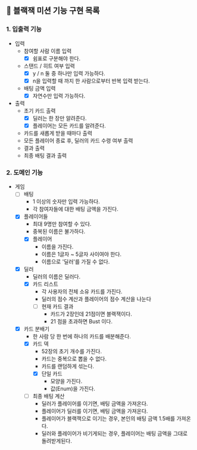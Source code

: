 ## 🚀 블랙잭 미션 기능 구현 목록

### 1. 입출력 기능
- 입력
  - 참여할 사람 이름 입력
    - [x] 쉼표로 구분해야 한다.
  - 스탠드 / 히트 여부 입력
    - [x] y / n 둘 중 하나만 입력 가능하다.
    - [x] n을 입력할 때 까지 한 사람으로부터 반복 입력 받는다.
  - 배팅 금액 입력
    - [x] 자연수만 입력 가능하다.
- 출력
  - 초기 카드 출력
    - [x] 딜러는 한 장만 알려준다.
    - [x] 플레이어는 모든 카드를 알려준다.
  - 카드를 새롭게 받을 때마다 출력
  - 모든 플레이어 종료 후, 딜러의 카드 수령 여부 출력
  - 결과 출력
  - 최종 배팅 결과 출력

### 2. 도메인 기능
- 게임 
  - [ ] 배팅
    - 1 이상의 숫자만 입력 가능하다.
    - 각 참여자들에 대한 배팅 금액을 가진다.
  - [x] 플레이어들
    - 최대 9명만 참여할 수 있다.
    - 중복된 이름은 불가하다.
    - [x] 플레이어
      - 이름을 가진다.
      - 이름은 1글자 ~ 5글자 사이여야 한다.
      - 이름으로 '딜러'를 가질 수 없다.
  - [x] 딜러
    - 딜러의 이름은 딜러다. 
    - [x] 카드 리스트 
      - 각 사용자의 전체 소유 카드를 가진다.
      - 딜러의 점수 계산과 플레이어의 점수 계산을 나눈다
      - [ ] 현재 카드 결과
        - 카드가 2장인데 21점이면 블랙잭이다.
        - 21 점을 초과하면 Bust 이다.
  - [x] 카드 분배기
    - 한 사람 당 한 번에 하나의 카드를 배분해준다.
    - [x] 카드 덱
      - 52장의 초기 개수를 가진다.
      - 카드는 중복으로 뽑을 수 없다.
      - 카드를 랜덤하게 섞는다.
      - [x] 단일 카드
        - 모양을 가진다.
        - 값(Enum)을 가진다.
    - [ ] 최종 배팅 계산
      - 딜러가 플레이어를 이기면, 배팅 금액을 가져온다.
      - 플레이어가 딜러를 이기면, 배팅 금액을 가져온다.
      - 플레이어가 블랙잭으로 이기는 경우, 본인의 배팅 금액 1.5배를 가져온다.
      - 딜러와 플레이어가 비기게되는 경우, 플레이어는 배팅 금액을 그대로 돌려받게된다.
